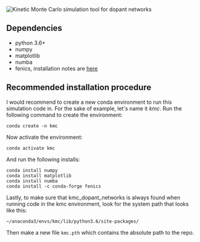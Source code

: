 ![Kinetic Monte Carlo simulation tool for dopant networks](https://github.com/brambozz/kmc_dn/blob/master/misc/logo.png "Kinetic Monte Carlo simulation tool for dopant networks")

## Dependencies
+ python 3.6+
+ numpy
+ matplotlib
+ numba
+ fenics, installation notes are [here](https://fenics.readthedocs.io/en/latest/installation.html)

## Recommended installation procedure

I would recommend to create a new conda environment to run this simulation code in. For the sake of example, let's name it *kmc*.
Run the following command to create the environment:
```
conda create -n kmc
```
Now activate the environment:
```
conda activate kmc
```
And run the following installs:
```
conda install numpy
conda install matplotlib
conda install numba
conda install -c conda-forge fenics
```
Lastly, to make sure that kmc_dopant_networks is always found when running code in the kmc environment, look for the system path that looks like this:
```
~/anaconda3/envs/kmc/lib/python3.6/site-packages/
```
Then make a new file `kmc.pth` which contains the absolute path to the repo.
